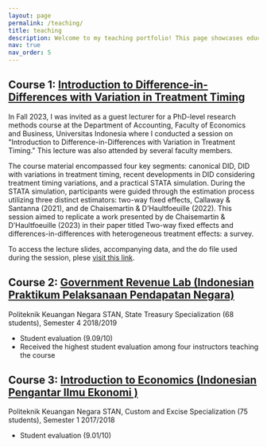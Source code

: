 ```yaml
---
layout: page
permalink: /teaching/
title: teaching
description: Welcome to my teaching portfolio! This page showcases educational content from courses I have taught in the past and a recent guest lecture.
nav: true
nav_order: 5
---
```




## Course 1: [Introduction to Difference-in-Differences with Variation in Treatment Timing](link-to-course-1)
In Fall 2023, I was invited as a guest lecturer for a PhD-level research methods course at the Department of Accounting, Faculty of Economics and Business, Universitas Indonesia where I conducted a session on "Introduction to Difference-in-Differences with Variation in Treatment Timing." This lecture was also attended by several faculty members.

The course material encompassed four key segments: canonical DID, DID with variations in treatment timing, recent developments in DID considering treatment timing variations, and a practical STATA simulation. During the STATA simulation, participants were guided through the estimation process utilizing three distinct estimators: two-way fixed effects, Callaway & Santanna (2021), and de Chaisemartin & D’Haultfoeuille (2022). This session aimed to replicate a work presented by de Chaisemartin & D’Haultfoeuille (2023) in their paper titled Two-way fixed effects and differences-in-differences with heterogeneous treatment effects: a survey.

To access the lecture slides, accompanying data, and the do file used during the session, plese [visit this link](https://your-github-link-to-the-files).



## Course 2: [Government Revenue Lab (Indonesian Praktikum Pelaksanaan Pendapatan Negara)](link-to-course-2)
Politeknik Keuangan Negara STAN, State Treasury Specialization (68 students), Semester 4 2018/2019
- Student evaluation (9.09/10)
- Received the highest student evaluation among four instructors teaching the course

## Course 3: [Introduction to Economics (Indonesian Pengantar Ilmu Ekonomi )](link-to-course-3)
Politeknik Keuangan Negara
STAN, Custom and Excise Specialization (75 students), Semester 1 2017/2018
- Student evaluation (9.01/10)

